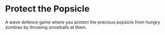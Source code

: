 # Protect the Popsicle

A wave defence game where you protect the precious popsicle from hungry zombies by throwing snowballs at them.